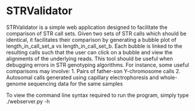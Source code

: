 STRValidator
============

STRValidator is a simple web application designed to facilitate the comparison of STR call sets.
Given two sets of STR calls which should be identical, it facilitates their comparison
by generating a bubble plot of length_in_call_set_a vs length_in_call_set_b. Each bubble is linked to the resulting calls 
such that the user can click on a bubble and view the alignments of the underlying reads. This tool should be useful 
when debugging errors in STR genotyping algorithms. For instance, some useful comparisons may involve:
    1. Pairs of father-son Y-chromosome calls
    2. Autosomal calls generated using capillary electrophoresis and whole-genome sequencing data for the same samples

To view the command line syntax required to run the program, simply type
   ./webserver.py -h

